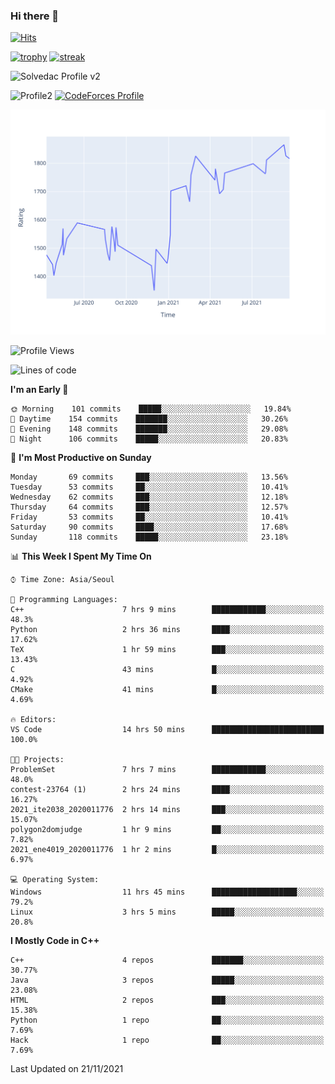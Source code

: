 ### Hi there 👋

<!--
**ingyu1008/ingyu1008** is a ✨ _special_ ✨ repository because its `README.md` (this file) appears on your GitHub profile.

Here are some ideas to get you started:

- 🔭 I’m currently working on ...
- 🌱 I’m currently learning ...
- 👯 I’m looking to collaborate on ...
- 🤔 I’m looking for help with ...
- 💬 Ask me about ...
- 📫 How to reach me: ...
- 😄 Pronouns: ...
- ⚡ Fun fact: ...
[![Github Profile](https://github-readme-stats.vercel.app/api?username=ingyu1008&count_private=true&hide=contribs,prs&show_icons=true&theme=vue-dark)](https://github.com/ingyu1008)  
-->
[![Hits](https://hits.seeyoufarm.com/api/count/incr/badge.svg?url=https%3A%2F%2Fgithub.com%2Fingyu1008)](https://github.com/ingyu1008)

[![trophy](https://github-profile-trophy.vercel.app/?username=ingyu1008&row=2&column=3&theme=flat)](https://github.com/ryo-ma/github-profile-trophy)
[![streak](https://github-readme-streak-stats.herokuapp.com/?user=ingyu1008)](https://github.com/ingyu1008)

<!-- ![Solvedac Profile](http://mazassumnida.wtf/api/v2/generate_badge?boj=ingyu1008) -->
![Solvedac Profile v2](https://github-readme-solvedac.hyp3rflow.vercel.app/api/?handle=ingyu1008)

![Profile2](https://github-readme-stats.vercel.app/api?username=ingyu1008&show_icons=true&hide_border=true&count_private=true)
[![CodeForces Profile](http://cf.leed.at?id=MatWhyTle)](https://codeforces.com/profile/MatWhyTle)

![Codeforces Graph](https://github.com/ingyu1008/Algorithm-Problem-Solving/blob/master/cfStats.svg)

<!--START_SECTION:waka-->
![Profile Views](http://img.shields.io/badge/Profile%20Views-0-blue)

![Lines of code](https://img.shields.io/badge/From%20Hello%20World%20I%27ve%20Written-223442%20lines%20of%20code-blue)

**I'm an Early 🐤** 

```text
🌞 Morning    101 commits    █████░░░░░░░░░░░░░░░░░░░░   19.84% 
🌆 Daytime    154 commits    ███████░░░░░░░░░░░░░░░░░░   30.26% 
🌃 Evening    148 commits    ███████░░░░░░░░░░░░░░░░░░   29.08% 
🌙 Night      106 commits    █████░░░░░░░░░░░░░░░░░░░░   20.83%

```
📅 **I'm Most Productive on Sunday** 

```text
Monday       69 commits     ███░░░░░░░░░░░░░░░░░░░░░░   13.56% 
Tuesday      53 commits     ██░░░░░░░░░░░░░░░░░░░░░░░   10.41% 
Wednesday    62 commits     ███░░░░░░░░░░░░░░░░░░░░░░   12.18% 
Thursday     64 commits     ███░░░░░░░░░░░░░░░░░░░░░░   12.57% 
Friday       53 commits     ██░░░░░░░░░░░░░░░░░░░░░░░   10.41% 
Saturday     90 commits     ████░░░░░░░░░░░░░░░░░░░░░   17.68% 
Sunday       118 commits    █████░░░░░░░░░░░░░░░░░░░░   23.18%

```


📊 **This Week I Spent My Time On** 

```text
⌚︎ Time Zone: Asia/Seoul

💬 Programming Languages: 
C++                      7 hrs 9 mins        ████████████░░░░░░░░░░░░░   48.3% 
Python                   2 hrs 36 mins       ████░░░░░░░░░░░░░░░░░░░░░   17.62% 
TeX                      1 hr 59 mins        ███░░░░░░░░░░░░░░░░░░░░░░   13.43% 
C                        43 mins             █░░░░░░░░░░░░░░░░░░░░░░░░   4.92% 
CMake                    41 mins             █░░░░░░░░░░░░░░░░░░░░░░░░   4.69%

🔥 Editors: 
VS Code                  14 hrs 50 mins      █████████████████████████   100.0%

🐱‍💻 Projects: 
ProblemSet               7 hrs 7 mins        ████████████░░░░░░░░░░░░░   48.0% 
contest-23764 (1)        2 hrs 24 mins       ████░░░░░░░░░░░░░░░░░░░░░   16.27% 
2021_ite2038_2020011776  2 hrs 14 mins       ███░░░░░░░░░░░░░░░░░░░░░░   15.07% 
polygon2domjudge         1 hr 9 mins         ██░░░░░░░░░░░░░░░░░░░░░░░   7.82% 
2021_ene4019_2020011776  1 hr 2 mins         █░░░░░░░░░░░░░░░░░░░░░░░░   6.97%

💻 Operating System: 
Windows                  11 hrs 45 mins      ███████████████████░░░░░░   79.2% 
Linux                    3 hrs 5 mins        █████░░░░░░░░░░░░░░░░░░░░   20.8%

```

**I Mostly Code in C++** 

```text
C++                      4 repos             ███████░░░░░░░░░░░░░░░░░░   30.77% 
Java                     3 repos             █████░░░░░░░░░░░░░░░░░░░░   23.08% 
HTML                     2 repos             ███░░░░░░░░░░░░░░░░░░░░░░   15.38% 
Python                   1 repo              ██░░░░░░░░░░░░░░░░░░░░░░░   7.69% 
Hack                     1 repo              ██░░░░░░░░░░░░░░░░░░░░░░░   7.69%

```



 Last Updated on 21/11/2021
<!--END_SECTION:waka-->
